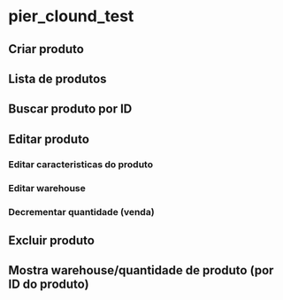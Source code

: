 # pier_clound_test

## Criar produto

## Lista de produtos

## Buscar produto por ID

## Editar produto
 ### Editar caracteristicas do produto
 
 ### Editar warehouse
 
 ### Decrementar quantidade (venda)

## Excluir produto

## Mostra warehouse/quantidade de produto (por ID do produto)

